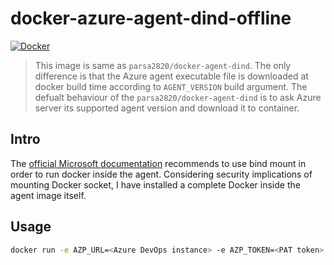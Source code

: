 # docker-azure-agent-dind-offline
[![Docker](https://github.com/Parsa2820/docker-azure-agent-dind/actions/workflows/docker-publish.yml/badge.svg?branch=release%2Foffline-image)](https://github.com/Parsa2820/docker-azure-agent-dind/actions/workflows/docker-publish.yml)

> This image is same as `parsa2820/docker-agent-dind`. The only difference is that the Azure agent executable file is downloaded at docker build time according to `AGENT_VERSION` build argument. The defualt behaviour of the `parsa2820/docker-agent-dind` is to ask Azure server its supported agent version and download it to container.

## Intro
The [official Microsoft documentation](https://docs.microsoft.com/en-us/azure/devops/pipelines/agents/docker?view=azure-devops#use-docker-within-a-docker-container) recommends 
to use bind mount in order to run docker inside the agent. Considering security implications of mounting Docker socket, I have installed a complete Docker inside the agent 
image itself.

## Usage
```bash
docker run -e AZP_URL=<Azure DevOps instance> -e AZP_TOKEN=<PAT token> -e AZP_AGENT_NAME=<agnet name> -e AZP_POOL=<pool name> parsa2820/azure-agent-dind-offline:latest
```

